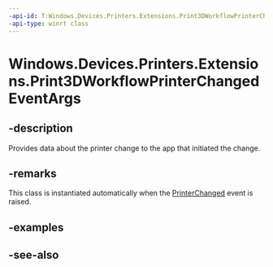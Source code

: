 ```yaml
---
-api-id: T:Windows.Devices.Printers.Extensions.Print3DWorkflowPrinterChangedEventArgs
-api-type: winrt class
---
```


<!-- Class syntax.
public class Print3DWorkflowPrinterChangedEventArgs : Windows.Devices.Printers.Extensions.IPrint3DWorkflowPrinterChangedEventArgs
-->

# Windows.Devices.Printers.Extensions.Print3DWorkflowPrinterChangedEventArgs

## -description
Provides data about the printer change to the app that initiated the change.

## -remarks
This class is instantiated automatically when the [PrinterChanged](print3dworkflow_printerchanged.md) event is raised.

## -examples

## -see-also
